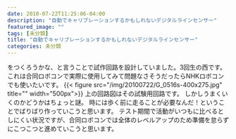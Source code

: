 ```yaml
---
date: 2010-07-22T11:25:06-04:00
description: "自動でキャリブレーションするかもしれないデジタルラインセンサー"
featured_image: ""
tags: [未分類]
title: "自動でキャリブレーションするかもしれないデジタルラインセンサー"
categories: 未分類
---
```


をつくろうかな、と言うことで試作回路を設計していました。3回生の西です。
これは合同ロボコンで実際に使用してみて問題なさそうだったらNHKロボコンでも使いたいです。
{{< figure src="/img/20100722/G_0516s-400x275.jpg" title="" width="500px">}}
上の回路図はその試験用回路です。
しかしうまくいくのかどうかはちょっと謎。
時には歩く前に走ることが必要なんだ！ということでばりばり作っていこうと思います。
テスト期間で活動がいつもに比べるとしにくい状況ですが、合同ロボコンでは全体のレベルアップのため準備を怠らずにこつこつと進めていこうと思います。
